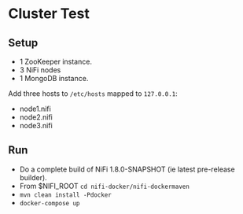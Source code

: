 # Cluster Test

## Setup

* 1 ZooKeeper instance.
* 3 NiFi nodes
* 1 MongoDB instance.

Add three hosts to `/etc/hosts` mapped to `127.0.0.1`:

* node1.nifi
* node2.nifi
* node3.nifi

## Run

* Do a complete build of NiFi 1.8.0-SNAPSHOT (ie latest pre-release builder).
* From $NIFI_ROOT `cd nifi-docker/nifi-dockermaven`
* `mvn clean install -Pdocker`
* `docker-compose up`
